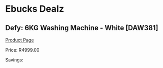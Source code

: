 
# Ebucks Dealz
## Defy: 6KG Washing Machine - White [DAW381]
[Product Page](https://www.ebucks.com/web/shop/productSelected.do?prodId=479849873&catId=704981826)

Price: R4999.00

Savings: 


	